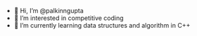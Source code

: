 - 👋 Hi, I’m @palkinngupta
- 👀 I’m interested in competitive coding
- 🌱 I’m currently learning data structures and algorithm in C++

<!---
palkinngupta/palkinngupta is a ✨ special ✨ repository because its `README.md` (this file) appears on your GitHub profile.
You can click the Preview link to take a look at your changes.
--->
